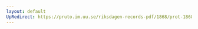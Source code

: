 ```yaml
---
layout: default
UpRedirect: https://pruto.im.uu.se/riksdagen-records-pdf/1868/prot-1868--ak--313/prot-1868--ak--313_056.pdf
---
```

